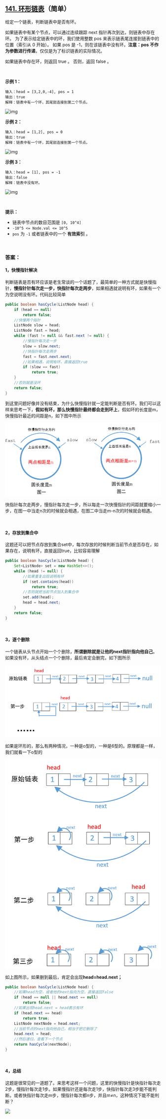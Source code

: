 ## [141. 环形链表](https://leetcode-cn.com/problems/linked-list-cycle/)（简单）

给定一个链表，判断链表中是否有环。

如果链表中有某个节点，可以通过连续跟踪 next 指针再次到达，则链表中存在环。 为了表示给定链表中的环，我们使用整数 pos 来表示链表尾连接到链表中的位置（索引从 0 开始）。 如果 pos 是 -1，则在该链表中没有环。**注意：pos 不作为参数进行传递**，仅仅是为了标识链表的实际情况。

如果链表中存在环，则返回 true 。 否则，返回 false 。

<br/>

**示例 1：**

```
输入：head = [3,2,0,-4], pos = 1
输出：true
解释：链表中有一个环，其尾部连接到第二个节点。
```

![img](https://assets.leetcode-cn.com/aliyun-lc-upload/uploads/2018/12/07/circularlinkedlist.png)

**示例 2：**

```
输入：head = [1,2], pos = 0
输出：true
解释：链表中有一个环，其尾部连接到第一个节点。
```

![img](https://assets.leetcode-cn.com/aliyun-lc-upload/uploads/2018/12/07/circularlinkedlist_test2.png)

**示例 3：**

```
输入：head = [1], pos = -1
输出：false
解释：链表中没有环。
```

![img](https://assets.leetcode-cn.com/aliyun-lc-upload/uploads/2018/12/07/circularlinkedlist_test3.png)

<br/>

**提示：**

- 链表中节点的数目范围是 `[0, 10^4]`
- `-10^5 <= Node.val <= 10^5`
- `pos` 为 `-1` 或者链表中的一个 **有效索引** 。



<br/>

### 答案：

#### 1，快慢指针解决

判断链表是否有环应该是老生常谈的一个话题了，最简单的一种方式就是快慢指针，**慢指针针每次走一步，快指针每次走两步**，如果相遇就说明有环，如果有一个为空说明没有环。代码比较简单

```java
public boolean hasCycle(ListNode head) {
    if (head == null)
        return false;
    //快慢两个指针
    ListNode slow = head;
    ListNode fast = head;
    while (fast != null && fast.next != null) {
        //慢指针每次走一步
        slow = slow.next;
        //快指针每次走两步
        fast = fast.next.next;
        //如果相遇，说明有环，直接返回true
        if (slow == fast)
            return true;
    }
    //否则就是没环
    return false;
}
```

到这里问题好像并没有结束，为什么快慢指针就一定能判断是否有环。我们可以这样来思考一下，**假如有环，那么快慢指针最终都会走到环上**，假如环的长度是m，快慢指针最近的间距是n，如下图中所示

![](https://raw.githubusercontent.com/sdwwld/algorithms/master/img/leetcode/0141/640.png)

快指针每次走两步，慢指针每次走一步，所以每走一次快慢指针的间距就要缩小一步，在图一中当走n次的时候就会相遇，在图二中当走m-n次的时候就会相遇。

<br>

#### 2，存放到集合中

这题还可以把节点存放到集合set中，每次存放的时候判断当前节点是否存在，如果存在，说明有环，直接返回true，比较容易理解

```java
public boolean hasCycle(ListNode head) {
    Set<ListNode> set = new HashSet<>();
    while (head != null) {
        //如果重复出现说明有环
        if (set.contains(head))
            return true;
        //否则就把当前节点加入到集合中
        set.add(head);
        head = head.next;
    }
    return false;
}
```

<br>

#### 3，逐个删除

一个链表从头节点开始一个个删除，**所谓删除就是让他的next指针指向他自己**。如果没有环，从头结点一个个删除，最后肯定会删完，如下图所示

![](https://raw.githubusercontent.com/sdwwld/algorithms/master/img/leetcode/0141/641.png)

如果是环形的，那么有两种情况，一种是o型的，一种是6型的。原理都是一样，我们就看一下o型的

![](https://raw.githubusercontent.com/sdwwld/algorithms/master/img/leetcode/0141/642.png)

如上图所示，如果删到最后，肯定会出现**head=head.next；**

```java
public boolean hasCycle(ListNode head) {
    //如果head为空，或者他的next指向为空，直接返回false
    if (head == null || head.next == null)
        return false;
    //如果出现head.next = head表示有环
    if (head.next == head)
        return true;
    ListNode nextNode = head.next;
    //当前节点的next指向他自己，相当于把它删除了
    head.next = head;
    //然后递归，查看下一个节点
    return hasCycle(nextNode);
}
```

<br>

#### 4，总结

这题是很常见的一道题了。来思考这样一个问题，这里的快慢指针是快指针每次走2步，慢指针每次走1步。如果慢指针还是每次走1步，快指针每次走3步能不能判断。或者快指针每次走m步，慢指针每次都n步，并且m≠n，这种情况下能不能判断？



![](https://img-blog.csdnimg.cn/20200807155236311.png)

#### 